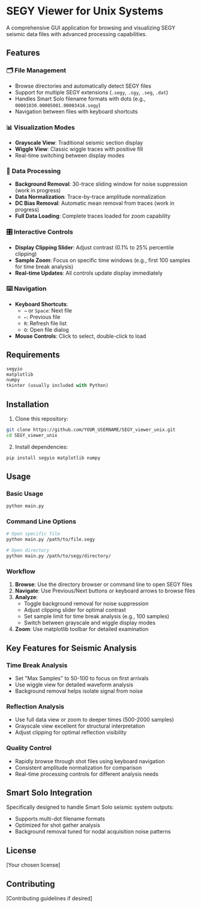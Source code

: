 # SEGY Viewer for Unix Systems

A comprehensive GUI application for browsing and visualizing SEGY seismic data files with advanced processing capabilities.

## Features

### 🗂️ **File Management**
- Browse directories and automatically detect SEGY files
- Support for multiple SEGY extensions (`.segy`, `.sgy`, `.seg`, `.dat`)
- Handles Smart Solo filename formats with dots (e.g., `00001030.00005001.00003416.segy`)
- Navigation between files with keyboard shortcuts

### 📊 **Visualization Modes**
- **Grayscale View**: Traditional seismic section display
- **Wiggle View**: Classic wiggle traces with positive fill
- Real-time switching between display modes

### 🔧 **Data Processing**
- **Background Removal**: 30-trace sliding window for noise suppression (work in progress)
- **Data Normalization**: Trace-by-trace amplitude normalization
- **DC Bias Removal**: Automatic mean removal from traces (work in progress)
- **Full Data Loading**: Complete traces loaded for zoom capability

### 🎛️ **Interactive Controls**
- **Display Clipping Slider**: Adjust contrast (0.1% to 25% percentile clipping)
- **Sample Zoom**: Focus on specific time windows (e.g., first 100 samples for time break analysis)
- **Real-time Updates**: All controls update display immediately

### ⌨️ **Navigation**
- **Keyboard Shortcuts**:
  - `→` or `Space`: Next file
  - `←`: Previous file
  - `R`: Refresh file list
  - `O`: Open file dialog
- **Mouse Controls**: Click to select, double-click to load

## Requirements

```python
segyio
matplotlib
numpy
tkinter (usually included with Python)
```

## Installation

1. Clone this repository:
```bash
git clone https://github.com/YOUR_USERNAME/SEGY_viewer_unix.git
cd SEGY_viewer_unix
```

2. Install dependencies:
```bash
pip install segyio matplotlib numpy
```

## Usage

### Basic Usage
```bash
python main.py
```

### Command Line Options
```bash
# Open specific file
python main.py /path/to/file.segy

# Open directory
python main.py /path/to/segy/directory/
```

### Workflow
1. **Browse**: Use the directory browser or command line to open SEGY files
2. **Navigate**: Use Previous/Next buttons or keyboard arrows to browse files
3. **Analyze**: 
   - Toggle background removal for noise suppression
   - Adjust clipping slider for optimal contrast
   - Set sample limit for time break analysis (e.g., 100 samples)
   - Switch between grayscale and wiggle display modes
4. **Zoom**: Use matplotlib toolbar for detailed examination

## Key Features for Seismic Analysis

### Time Break Analysis
- Set "Max Samples" to 50-100 to focus on first arrivals
- Use wiggle view for detailed waveform analysis
- Background removal helps isolate signal from noise

### Reflection Analysis  
- Use full data view or zoom to deeper times (500-2000 samples)
- Grayscale view excellent for structural interpretation
- Adjust clipping for optimal reflection visibility

### Quality Control
- Rapidly browse through shot files using keyboard navigation
- Consistent amplitude normalization for comparison
- Real-time processing controls for different analysis needs

## Smart Solo Integration

Specifically designed to handle Smart Solo seismic system outputs:
- Supports multi-dot filename formats
- Optimized for shot gather analysis
- Background removal tuned for nodal acquisition noise patterns

## License

[Your chosen license]

## Contributing

[Contributing guidelines if desired]
